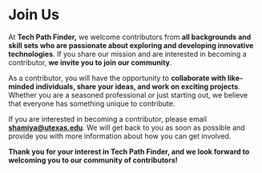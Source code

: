 # Join Us

At **Tech Path Finder,** we welcome contributors from **all backgrounds and skill sets who are passionate about exploring and developing innovative technologies**. If you share our mission and are interested in becoming a contributor, **we invite you to join our community**.

As a contributor, you will have the opportunity to **collaborate with like-minded individuals, share your ideas, and work on exciting projects**. Whether you are a seasoned professional or just starting out, we believe that everyone has something unique to contribute.

If you are interested in becoming a contributor, please email [**shamiya@utexas.edu**](mailto:shamiya@utexas.edu). We will get back to you as soon as possible and provide you with more information about how you can get involved.

**Thank you for your interest in Tech Path Finder, and we look forward to welcoming you to our community of contributors!**
